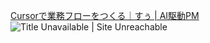 [Cursorで業務フローをつくる｜すぅ \| AI駆動PM](https://note.com/suh_sunaneko/n/nd6941d9da3f9)
![Title Unavailable \| Site Unreachable](https://x.com/7_eito_7/status/1952299847710896154?s=46)

